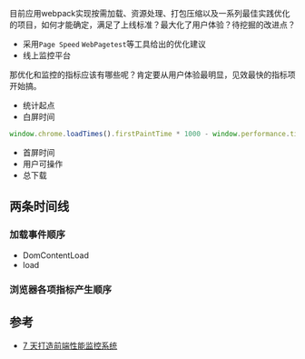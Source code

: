 目前应用webpack实现按需加载、资源处理、打包压缩以及一系列最佳实践优化的项目，如何才能确定，满足了上线标准？最大化了用户体验？待挖掘的改进点？

- 采用`Page Speed` `WebPagetest`等工具给出的优化建议
- 线上监控平台

那优化和监控的指标应该有哪些呢？肯定要从用户体验最明显，见效最快的指标项开始搞。

- 统计起点
- 白屏时间 
```js
window.chrome.loadTimes().firstPaintTime * 1000 - window.performance.timing.navigationStart
```
- 首屏时间
- 用户可操作
- 总下载

## 两条时间线
### 加载事件顺序
- DomContentLoad
- load

### 浏览器各项指标产生顺序









## 参考
- [7 天打造前端性能监控系统](http://fex.baidu.com/blog/2014/05/build-performance-monitor-in-7-days/)
